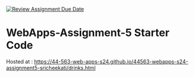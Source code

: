 [![Review Assignment Due Date](https://classroom.github.com/assets/deadline-readme-button-24ddc0f5d75046c5622901739e7c5dd533143b0c8e959d652212380cedb1ea36.svg)](https://classroom.github.com/a/5u0mb8O1)
# WebApps-Assignment-5 Starter Code
Hosted at :  https://44-563-web-apps-s24.github.io/44563-webapps-s24-assignment5-sricheekati/drinks.html
